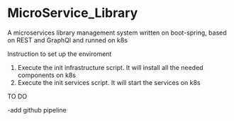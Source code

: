 # MicroService_Library
A microservices library management system written on boot-spring, based on REST and GraphQl and runned on k8s

Instruction to set up the enviroment 

1) Execute the init infrastructure script. It will install all the needed components on k8s
2) Execute the init services script. It will start the services on k8s


TO DO

-add github pipeline 
